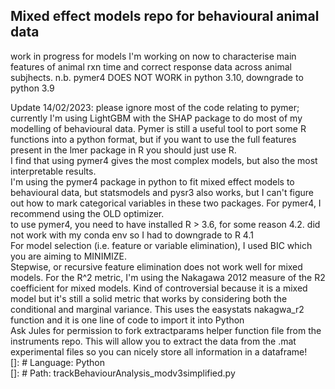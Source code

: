 ## Mixed effect models repo for behavioural animal data
work in progress for models I'm working on now to characterise main features of animal rxn time and correct response data across animal subjhects.
n.b. pymer4 DOES NOT WORK in python 3.10, downgrade to python 3.9 <br>


Update 14/02/2023: please ignore most of the code relating to pymer; currently I'm using LightGBM with the SHAP package to do most of my modelling of behavioural data. Pymer is still a useful tool to port some R functions into a python format, but if you want to use the full features present in the lmer package in R you should just use R. 
<br>
I find that using pymer4 gives the most complex models, but also the most interpretable results. <br>
I'm using the pymer4 package in python to fit mixed effect models to behavioural data, but statsmodels and pysr3 also works,
but I can't figure out how to mark categorical variables in these two packages. For pymer4, I recommend using the OLD optimizer. <br>
to use pymer4, you need to have installed R > 3.6, for some reason 4.2. did not work with my conda env so I had to downgrade to R 4.1 <br> 
For model selection (i.e. feature or variable elimination), I used BIC which you are aiming to MINIMIZE.<br>
Stepwise, or recursive feature elimination does not work well for mixed models. For the R^2 metric, I'm using the Nakagawa 2012 measure of the R2 coefficient for mixed models. 
Kind of controversial because it is a mixed model but it's still a solid metric that works by considering both the conditional and marginal variance. 
This uses the easystats nakagwa_r2 function and it is one line of code to import it into Python <br>
Ask Jules for permission to fork extractparams helper function file from the instruments repo. This will allow you to extract the data from the .mat experimental files so you can nicely store all information in a dataframe! <br>
[]: # Language: Python <br>
[]: # Path: trackBehaviourAnalysis_modv3simplified.py
